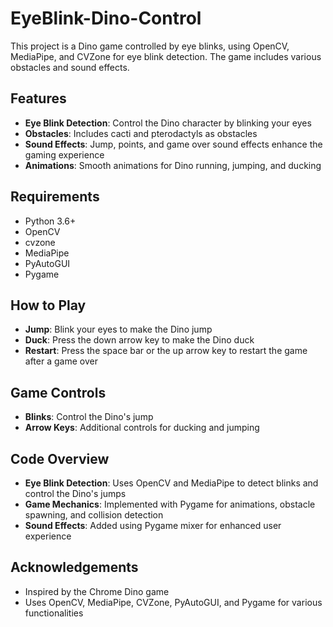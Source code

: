 # EyeBlink-Dino-Control

This project is a Dino game controlled by eye blinks, using OpenCV, MediaPipe, and CVZone for eye blink detection. The game includes various obstacles and sound effects.

## Features
- **Eye Blink Detection**: Control the Dino character by blinking your eyes
- **Obstacles**: Includes cacti and pterodactyls as obstacles
- **Sound Effects**: Jump, points, and game over sound effects enhance the gaming experience
- **Animations**: Smooth animations for Dino running, jumping, and ducking

## Requirements
- Python 3.6+
- OpenCV
- cvzone
- MediaPipe
- PyAutoGUI
- Pygame

## How to Play
- **Jump**: Blink your eyes to make the Dino jump
- **Duck**: Press the down arrow key to make the Dino duck
- **Restart**: Press the space bar or the up arrow key to restart the game after a game over

## Game Controls
- **Blinks**: Control the Dino's jump
- **Arrow Keys**: Additional controls for ducking and jumping

## Code Overview
- **Eye Blink Detection**: Uses OpenCV and MediaPipe to detect blinks and control the Dino's jumps
- **Game Mechanics**: Implemented with Pygame for animations, obstacle spawning, and collision detection
- **Sound Effects**: Added using Pygame mixer for enhanced user experience

## Acknowledgements
- Inspired by the Chrome Dino game
- Uses OpenCV, MediaPipe, CVZone, PyAutoGUI, and Pygame for various functionalities
